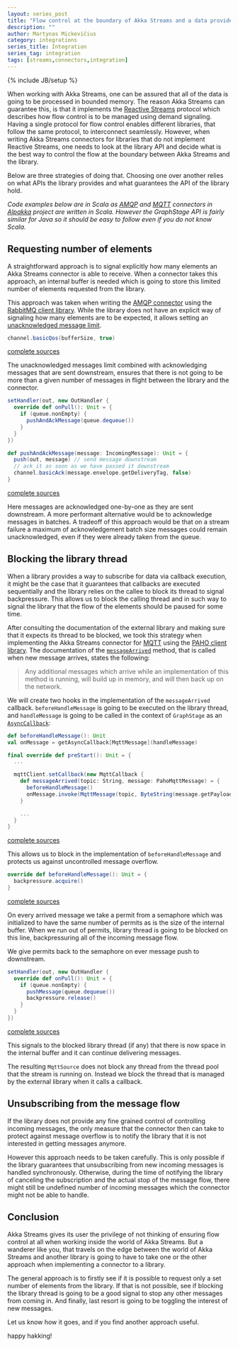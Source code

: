 ```yaml
---
layout: series_post
title: "Flow control at the boundary of Akka Streams and a data provider"
description: ""
author: Martynas Mickevičius
category: integrations
series_title: Integration
series_tag: integration
tags: [streams,connectors,integration]
---
```

{% include JB/setup %}

When working with Akka Streams, one can be assured that all of the data is going to be processed in bounded memory. The reason Akka Streams can guarantee this, is that it implements the [Reactive Streams](http://www.reactive-streams.org/) protocol which describes how flow control is to be managed using demand signaling. Having a single protocol for flow control enables different libraries, that follow the same protocol, to interconnect seamlessly. However, when writing Akka Streams connectors for libraries that do not implement Reactive Streams, one needs to look at the library API and decide what is the best way to control the flow at the boundary between Akka Streams and the library.

Below are three strategies of doing that. Choosing one over another relies on what APIs the library provides and what guarantees the API of the library hold.

*Code examples below are in Scala as [AMQP](https://github.com/akka/alpakka/tree/master/amqp) and [MQTT](https://github.com/akka/alpakka/tree/master/mqtt) connectors in [Alpakka](https://github.com/akka/alpakka) project are written in Scala. However the GraphStage API is fairly similar for Java so it should be easy to follow even if you do not know Scala.*

## Requesting number of elements

A straightforward approach is to signal explicitly how many elements an Akka Streams connector is able to receive. When a connector takes this approach, an internal buffer is needed which is going to store this limited number of elements requested from the library.

This approach was taken when writing the [AMQP connector](https://github.com/akka/alpakka/tree/master/amqp) using the [RabbitMQ client library](https://www.rabbitmq.com/java-client.html). While the library does not have an explicit way of signaling how many elements are to be expected, it allows setting an [unacknowledged message limit](https://www.rabbitmq.com/consumer-prefetch.html).

```scala
channel.basicQos(bufferSize, true)
```
[complete sources](https://github.com/akka/alpakka/blob/c1315a8d1979b4399b62db726c159d64149501f7/amqp/src/main/scala/akka/stream/alpakka/amqp/AmqpSourceStage.scala#L47)

The unacknowledged messages limit combined with acknowledging messages that are sent downstream, ensures that there is not going to be more than a given number of messages in flight between the library and the connector.

```scala
setHandler(out, new OutHandler {
  override def onPull(): Unit = {
    if (queue.nonEmpty) {
      pushAndAckMessage(queue.dequeue())
    }
  }
})

def pushAndAckMessage(message: IncomingMessage): Unit = {
  push(out, message) // send message downstream
  // ack it as soon as we have passed it downstream
  channel.basicAck(message.envelope.getDeliveryTag, false)
}
```
[complete sources](https://github.com/akka/alpakka/blob/c1315a8d1979b4399b62db726c159d64149501f7/amqp/src/main/scala/akka/stream/alpakka/amqp/AmqpSourceStage.scala#L112)

Here messages are acknowledged one-by-one as they are sent downstream. A more performant alternative would be to acknowledge messages in batches. A tradeoff of this approach would be that on a stream failure a maximum of acknowledgement batch size messages could remain unacknowledged, even if they were already taken from the queue.

## Blocking the library thread

When a library provides a way to subscribe for data via callback execution, it might be the case that it guarantees that callbacks are executed sequentially and the library relies on the callee to block its thread to signal backpressure. This allows us to block the calling thread and in such way to signal the library that the flow of the elements should be paused for some time.

After consulting the documentation of the external library and making sure that it expects its thread to be blocked, we took this strategy when implementing the Akka Streams connector for [MQTT](https://github.com/akka/alpakka/tree/master/mqtt) using the [PAHO client library](https://eclipse.org/paho/clients/java/). The documentation of the [`messageArrived`](http://www.eclipse.org/paho/files/javadoc/org/eclipse/paho/client/mqttv3/MqttCallback.html#messageArrived-java.lang.String-org.eclipse.paho.client.mqttv3.MqttMessage-) method, that is called when new message arrives, states the following:

> Any additional messages which arrive while an implementation of this method is running, will build up in memory, and will then back up on the network.

We will create two hooks in the implementation of the `messageArrived` callback. `beforeHandleMessage` is going to be executed on the library thread, and `handleMessage` is going to be called in the context of `GraphStage` as an [`AsyncCallback`](http://doc.akka.io/api/akka/2.4/#akka.stream.stage.AsyncCallback):

```scala
def beforeHandleMessage(): Unit
val onMessage = getAsyncCallback[MqttMessage](handleMessage)

final override def preStart(): Unit = {
  ...

  mqttClient.setCallback(new MqttCallback {
    def messageArrived(topic: String, message: PahoMqttMessage) = {
      beforeHandleMessage()
      onMessage.invoke(MqttMessage(topic, ByteString(message.getPayload)))
    }

    ...
  }
}
```
[complete sources](https://github.com/akka/alpakka/blob/c1315a8d1979b4399b62db726c159d64149501f7/mqtt/src/main/scala/akka/stream/alpakka/mqtt/Mqtt.scala#L112)

This allows us to block in the implementation of `beforeHandleMessage` and protects us against uncontrolled message overflow.

```scala
override def beforeHandleMessage(): Unit = {
  backpressure.acquire()
}
```
[complete sources](https://github.com/akka/alpakka/blob/c1315a8d1979b4399b62db726c159d64149501f7/mqtt/src/main/scala/akka/stream/alpakka/mqtt/MqttSourceStage.scala#L51)

On every arrived message we take a permit from a semaphore which was initialized to have the same number of permits as is the size of the internal buffer. When we run out of permits, library thread is going to be blocked on this line, backpressuring all of the incoming message flow.

We give permits back to the semaphore on ever message push to downstream.

```scala
setHandler(out, new OutHandler {
  override def onPull(): Unit = {
    if (queue.nonEmpty) {
      pushMessage(queue.dequeue())
      backpressure.release()
    }
  }
})
```
[complete sources](https://github.com/akka/alpakka/blob/c1315a8d1979b4399b62db726c159d64149501f7/mqtt/src/main/scala/akka/stream/alpakka/mqtt/MqttSourceStage.scala#L38)

This signals to the blocked library thread (if any) that there is now space in the internal buffer and it can continue delivering messages.

The resulting `MqttSource` does not block any thread from the thread pool that the stream is running on. Instead we block the thread that is managed by the external library when it calls a callback.

## Unsubscribing from the message flow

If the library does not provide any fine grained control of controlling incoming messages, the only measure that the connector then can take to protect against message overflow is to notify the library that it is not interested in getting messages anymore.

However this approach needs to be taken carefully. This is only possible if the library guarantees that unsubscribing from new incoming messages is handled synchronously. Otherwise, during the time of notifying the library of canceling the subscription and the actual stop of the message flow, there might still be undefined number of incoming messages which the connector might not be able to handle.

## Conclusion

Akka Streams gives its user the privilege of not thinking of ensuring flow control at all when working inside the world of Akka Streams. But a wanderer like you, that travels on the edge between the world of Akka Streams and another library is going to have to take one or the other approach when implementing a connector to a library.

The general approach is to firstly see if it is possible to request only a set number of elements from the library. If that is not possible, see if blocking the library thread is going to be a good signal to stop any other messages from coming in. And finally, last resort is going to be toggling the interest of new messages.

Let us know how it goes, and if you find another approach useful.

happy hakking!
